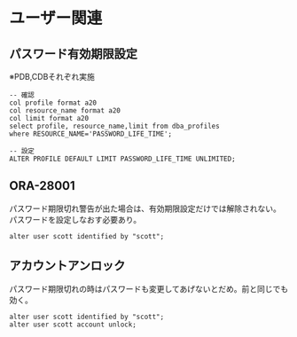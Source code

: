 # ユーザー関連


## パスワード有効期限設定

※PDB,CDBそれぞれ実施

```
-- 確認 
col profile format a20
col resource_name format a20
col limit format a20
select profile, resource_name,limit from dba_profiles
where RESOURCE_NAME='PASSWORD_LIFE_TIME';

-- 設定
ALTER PROFILE DEFAULT LIMIT PASSWORD_LIFE_TIME UNLIMITED;
```

## ORA-28001

パスワード期限切れ警告が出た場合は、有効期限設定だけでは解除されない。
パスワードを設定しなおす必要あり。

```
alter user scott identified by "scott";
```

## アカウントアンロック

パスワード期限切れの時はパスワードも変更してあげないとだめ。前と同じでも効く。

```
alter user scott identified by "scott";
alter user scott account unlock;
```
